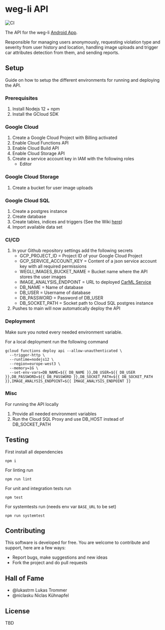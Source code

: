 # weg-li API
![CI](https://github.com/weg-li-project/weg-li-api/workflows/CI/badge.svg?branch=main&event=push)

The API for the weg-li [Android App](https://github.com/weg-li-project/wegli-android).

Responsible for managing users anonymously, requesting violation type and severity from user history and location, handling image uploads and trigger car attributes detection from them, and sending reports.

## Setup
Guide on how to setup the different environments for running and deploying the API.

### Prerequisites
1. Install Nodejs 12 + npm
1. Install the GCloud SDK

### Google Cloud
1. Create a Google Cloud Project with Billing activated
1. Enable Cloud Functions API
1. Enable Cloud Build API
1. Enable Cloud Storage API
1. Create a service account key in IAM with the following roles
    - Editor

### Google Cloud Storage
1. Create a bucket for user image uploads

### Google Cloud SQL
1. Create a postgres instance
1. Create database
1. Create tables, indices and triggers (See the Wiki [here](https://github.com/lukastrm/weg-li-project/wiki/Database))
1. Import available data set

### CI/CD
1. In your Github repository settings add the following secrets
    - GCP_PROJECT_ID = Project ID of your Google Cloud Project
    - GCP_SERVICE_ACCOUNT_KEY = Content of a json service account key with all required permissions
    - WEGLI_IMAGES_BUCKET_NAME = Bucket name where the API stores the user images
    - IMAGE_ANALYSIS_ENDPOINT = URL to deployed [CarML Service](https://github.com/weg-li-project/car-ml)
    - DB_NAME = Name of database
    - DB_USER = Username of database
    - DB_PASSWORD = Password of DB_USER
    - DB_SOCKET_PATH = Socket path to Cloud SQL postgres instance
1. Pushes to main will now automatically deploy the API

### Deployment
Make sure you noted every needed environment variable.

For a local deployment run the following command
```shell script
gcloud functions deploy api --allow-unauthenticated \
  --trigger-http \
  --runtime=nodejs12 \
  --region=europe-west3 \
  --memory=1G \
  --set-env-vars=DB_NAME=${{ DB_NAME }},DB_USER=${{ DB_USER }},DB_PASSWORD=${{ DB_PASSWORD }},DB_SOCKET_PATH=${{ DB_SOCKET_PATH }},IMAGE_ANALYSIS_ENDPOINT=${{ IMAGE_ANALYSIS_ENDPOINT }}
```

### Misc
For running the API locally
1. Provide all needed environment variables
1. Run the Cloud SQL Proxy and use DB_HOST instead of DB_SOCKET_PATH

## Testing
First install all dependencies

    npm i
    
For linting run

    npm run lint
    
For unit and integration tests run

    npm test
    
For systemtests run (needs env var `BASE_URL` to be set)

    npm run systemtest


## Contributing
This software is developed for free. You are welcome to contribute and support, here are a few ways:
* Report bugs, make suggestions and new ideas
* Fork the project and do pull requests

## Hall of Fame
* @lukastrm Lukas Trommer
* @niclasku Niclas Kühnapfel

## License
TBD
